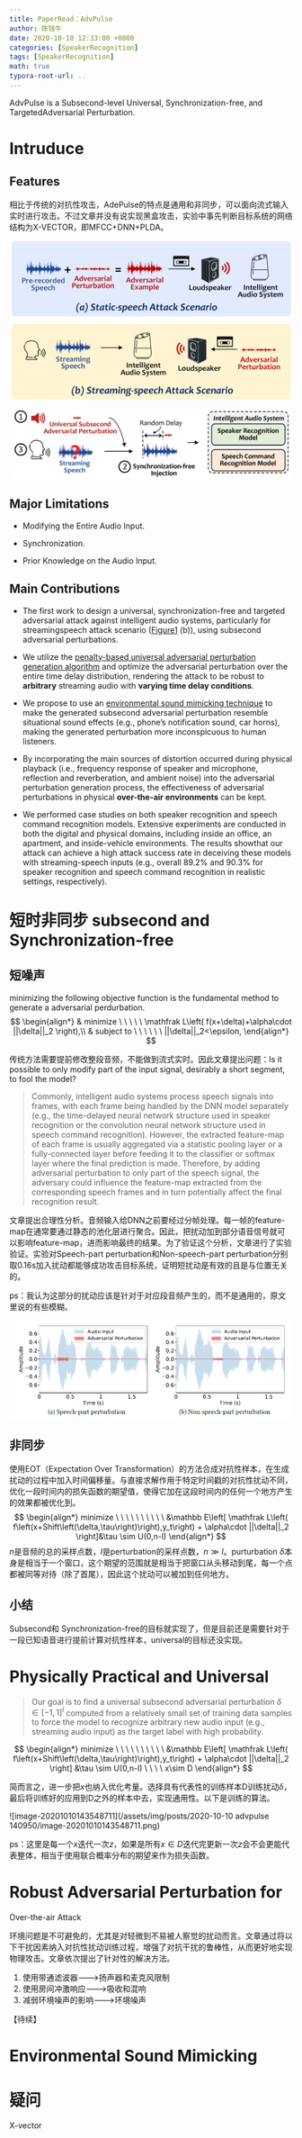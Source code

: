 ```yaml
---
title: PaperRead：AdvPulse
author: 陈钱牛
date: 2020-10-10 12:33:00 +0800
categories: [SpeakerRecognition]
tags: [SpeakerRecognition]
math: true
typora-root-url: ..
---
```


AdvPulse is a Subsecond-level Universal, Synchronization-free, and TargetedAdversarial Perturbation.
# Intruduce

## Features

相比于传统的对抗性攻击，AdePulse的特点是通用和非同步，可以面向流式输入实时进行攻击。不过文章并没有说实现黑盒攻击，实验中事先判断目标系统的网络结构为X-VECTOR，即MFCC+DNN+PLDA。

<a name="figure1">![figure1](/assets/img/posts/advpulse/image-20201010092743973.png)</a>



![figure2](/assets/img/posts/advpulse/image-20201010093002672.png)

## Major Limitations

- Modifying the Entire Audio Input.

- Synchronization.

- Prior Knowledge on the Audio Input.

## Main Contributions

- The first work to design a universal, synchronization-free and targeted adversarial attack against intelligent audio systems, particularly for streamingspeech attack scenario ([Figure1](#figure1) (b)), using subsecond adversarial perturbations.
- We utilize the <u>penalty-based universal adversarial perturbation generation algorithm</u> and optimize the adversarial perturbation over the entire time delay distribution, rendering the attack to be robust to **arbitrary** streaming audio with **varying time delay conditions**. 

- We propose to use an <u>environmental sound mimicking technique</u> to make the generated subsecond adversarial perturbation resemble situational sound effects (e.g., phone’s notification sound, car horns), making the generated perturbation more inconspicuous to human listeners.
- By incorporating the main sources of distortion occurred during physical playback (i.e., frequency response of speaker and microphone, reflection and reverberation, and ambient noise) into the adversarial perturbation generation process, the effectiveness of adversarial perturbations in physical **over-the-air environments** can be kept.
- We performed case studies on both speaker recognition and speech command recognition models. Extensive experiments are conducted in both the digital and physical domains, including inside an office, an apartment, and inside-vehicle environments. The results showthat our attack can achieve a high attack success rate in deceiving these models with streaming-speech inputs (e.g., overall 89.2% and 90.3% for speaker recognition and speech command recognition in realistic settings, respectively).

# 短时非同步 subsecond and Synchronization-free

## 短噪声

minimizing the following objective function is the fundamental method to generate a adversarial perdurbation.
$$
\begin{align*}
& minimize \ \ \ \ \ \mathfrak L\left( f(x+\delta)+\alpha\cdot ||\delta||_2 \right),\\
& subject to \ \ \ \ \ \  ||\delta||_2<\epsilon,
\end{align*}
$$

传统方法需要提前修改整段音频，不能做到流式实时。因此文章提出问题：Is it possible to only modify part of the input signal, desirably a short segment, to fool the model?

>  Commonly, intelligent audio systems process speech signals into frames, with each frame being handled by the DNN model separately (e.g., the time-delayed neural network structure used in speaker recognition or the convolution neural network structure used in speech command recognition). However, the extracted feature-map of each frame is usually aggregated via a statistic pooling layer or a fully-connected layer before feeding it to the classifier or softmax layer where the final prediction is made. Therefore, by adding adversarial perturbation to only part of the speech signal, the adversary could influence the feature-map extracted from the corresponding speech frames and in turn potentially affect the final recognition result.

文章提出合理性分析。音频输入给DNN之前要经过分帧处理。每一帧的feature-map在通常要通过静态的池化层进行聚合。因此，把扰动加到部分语音信号就可以影响feature-map，进而影响最终的结果。为了验证这个分析，文章进行了实验验证。实验对Speech-part perturbation和Non-speech-part perturbation分别取0.16s加入扰动都能够成功攻击目标系统，证明短扰动是有效的且是与位置无关的。

ps：我认为这部分的扰动应该是针对于对应段音频产生的，而不是通用的，原文里说的有些模糊。

![image-20201010111119040](/assets/img/posts/advpulse/image-20201010111119040.png)

## 非同步

使用EOT（Expectation Over Transformation）的方法合成对抗性样本，在生成扰动的过程中加入时间偏移量。与直接求解作用于特定时间戳的对抗性扰动不同，优化一段时间内的损失函数的期望值，使得它加在这段时间内的任何一个地方产生的效果都被优化到。
$$
\begin{align*}
minimize \ \ \ \ \ \ \ \ \ \ 
&\mathbb E\left[ 
	\mathfrak L\left(
		f\left(x+Shift\left(\delta,\tau\right)\right),y_t\right)
		+
		\alpha\cdot ||\delta||_2 
\right]&\tau \sim U(0,n-l)
\end{align*}
$$
$n$是音频的总的采样点数，$l$是perturbation的采样点数，$n\gg l$。purturbation $\delta$本身是相当于一个窗口，这个期望的范围就是相当于把窗口从头移动到尾，每一个点都被同等对待（除了首尾），因此这个扰动可以被加到任何地方。

## 小结

Subsecond和 Synchronization-free的目标就实现了，但是目前还是需要针对于一段已知语音进行提前计算对抗性样本，universal的目标还没实现。

# Physically Practical and Universal

> Our goal is to find a universal subsecond adversarial perturbation $\delta \in [-1,1]^l$  computed from a relatively small set of training data samples to force the model to recognize arbitrary new audio input (e.g., streaming audio input) as the target label with high probability.

$$
\begin{align*}
minimize \ \ \ \ \ \ \ \ \ \ 
&\mathbb E\left[ 
	\mathfrak L\left(
		f\left(x+Shift\left(\delta,\tau\right)\right),y_t\right)
		+
		\alpha\cdot ||\delta||_2 
\right] &\tau \sim U(0,n-l) \ \ \ \  x\sim D
\end{align*}
$$



简而言之，进一步把$x$也纳入优化考量。选择具有代表性的训练样本D训练扰动$\delta$，最后将训练好的应用到D之外的样本中去，实现通用性。以下是训练的算法。

![image-20201010143548711](/assets/img/posts/2020-10-10 advpulse 140950/image-20201010143548711.png)

ps：这里是每一个$x$迭代一次$z$，如果是所有$x\in D$迭代完更新一次$z$会不会更能代表整体，相当于使用联合概率分布的期望来作为损失函数。

#  Robust Adversarial Perturbation for
Over-the-air Attack

环境问题是不可避免的，尤其是对轻微到不易被人察觉的扰动而言。文章通过将以下干扰因素纳入对抗性扰动训练过程，增强了对抗干扰的鲁棒性，从而更好地实现物理攻击。文章依次提出了针对性的解决方法。

1. 使用带通滤波器--->扬声器和麦克风限制
2. 使用房间冲激响应--->吸收和混响
3. 减弱环境噪声的影响--->环境噪声

【待续】





# Environmental Sound Mimicking











# 疑问

X-vector











